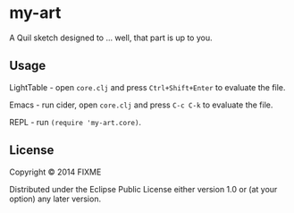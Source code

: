 # my-art

A Quil sketch designed to ... well, that part is up to you.

## Usage

LightTable - open `core.clj` and press `Ctrl+Shift+Enter` to evaluate the file.

Emacs - run cider, open `core.clj` and press `C-c C-k` to evaluate the file.

REPL - run `(require 'my-art.core)`.

## License

Copyright © 2014 FIXME

Distributed under the Eclipse Public License either version 1.0 or (at
your option) any later version.
